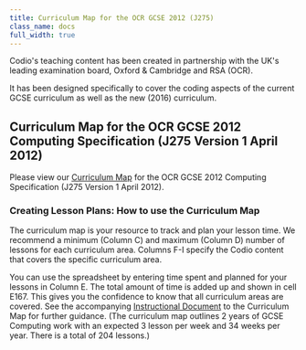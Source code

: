 ```yaml
---
title: Curriculum Map for the OCR GCSE 2012 (J275)
class_name: docs
full_width: true
---
```



Codio's teaching content has been created in partnership with the UK's leading examination board, Oxford & Cambridge and RSA (OCR).

It has been designed specifically to cover the coding aspects of the current GCSE curriculum as well as the new (2016) curriculum.

## Curriculum Map for the OCR GCSE 2012 Computing Specification (J275 Version 1 April 2012)

Please view our [Curriculum Map](https://docs.google.com/a/codio.com/spreadsheets/d/1fGg1ouSMPuYuZwckQVlGGvMkz2d8K-N1EmJotMx-GJ8/edit?usp=sharing) for the OCR GCSE 2012 Computing Specification (J275 Version 1 April 2012).
### Creating Lesson Plans: How to use the Curriculum Map

The curriculum map is your resource to track and plan your lesson time. We recommend a minimum (Column C) and maximum (Column D) number of lessons for each curriculum area. Columns F-I specify the Codio content that covers the specific curriculum area.

You can use the spreadsheet by entering time spent and planned for your lessons in Column E. The total amount of time is added up and shown in cell E167. This gives you the confidence to know that all curriculum areas are covered. See the accompanying [Instructional Document](https://docs.google.com/a/codio.com/document/d/144LEfE9tmy67w0bWZL-Mf_8Ibjeyg9SvC-umdv9Ummo/edit?usp=sharing) to the Curriculum Map for further guidance. (The curriculum map outlines 2 years of GCSE Computing work with an expected 3 lesson per week and 34 weeks per year. There is a total of 204 lessons.)

